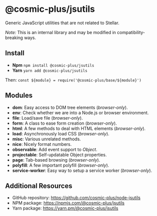 # @cosmic-plus/jsutils

Generic JavaScript utilities that are not related to Stellar.

*Note:* This is an internal library and may be modified in
compatibility-breaking ways.

## Install

* **Npm** `npm install @cosmic-plus/jsutils`
* **Yarn** `yarn add @cosmic-plus/jsutils`

Then: `const ${module} = require('@cosmic-plus/base/${module}')`

## Modules

* **dom**: Easy access to DOM tree elements (*browser-only*).
* **env**: Check whether we are into a Node.js or browser environment.
* **file**: Load/save file (*browser-only*).
* **form**: A class to ease form creation (*browser-only*).
* **html**: A few methods to deal with HTML elements (*browser-only*).
* **load**: Asynchronously load CSS (*browser-only*).
* **misc**: Various unrelated methods.
* **nice**: Nicely format numbers.
* **observable**: Add event support to *Object*.
* **projectable**: Self-updatable Object properties.
* **page**: Tab-based browsing (*browser-only*).
* **polyfill**: A few important polyfill (*browser-only*).
* **service-worker**: Easy way to setup a service worker (*browser-only*).

## Additional Resources

* GitHub repository: https://github.com/cosmic-plus/node-jsutils
* NPM package: https://npmjs.com/@cosmic-plus/jsutils
* Yarn package: https://yarn.pm/@cosmic-plus/jsutils
